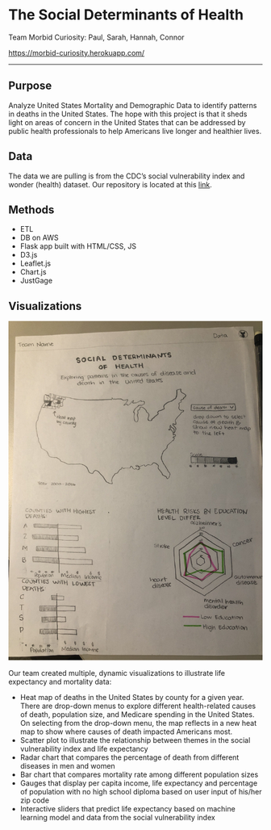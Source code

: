 # The Social Determinants of Health
Team Morbid Curiosity: Paul, Sarah, Hannah, Connor

https://morbid-curiosity.herokuapp.com/
- - -

## Purpose
Analyze United States Mortality and Demographic Data to identify patterns in deaths in the United States. The hope with this project is that it sheds light on areas of concern in the United States that can be addressed by public health professionals to help Americans live longer and healthier lives.

## Data
The data we are pulling is from the CDC’s social vulnerability index and wonder (health) dataset. Our repository is located at this [link](https://github.com/hlbarker2/MorbidCuriosity).

## Methods

* ETL
* DB on AWS
* Flask app built with HTML/CSS, JS
* D3.js
* Leaflet.js
* Chart.js
* JustGage

## Visualizations

![Sketch](Images/project3-sketch.jpg)

Our team created multiple, dynamic visualizations to illustrate life expectancy and mortality data:

* Heat map of deaths in the United States by county for a given year. There are drop-down menus to explore different health-related causes of death, population size, and Medicare spending in the United States. On selecting from the drop-down menu, the map reflects in a new heat map to show where causes of death impacted Americans most. 
* Scatter plot to illustrate the relationship between themes in the social vulnerability index and life expectancy
* Radar chart that compares the percentage of death from different diseases in men and women
* Bar chart that compares mortality rate among different population sizes
* Gauges that display per capita income, life expectancy and percentage of population with no high school diploma based on user input of his/her zip code
* Interactive sliders that predict life expectancy based on machine learning model and data from the social vulnerability index
